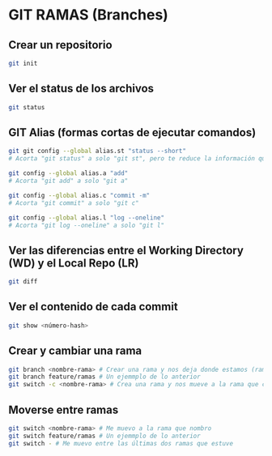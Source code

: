 # GIT RAMAS (Branches)

## Crear un repositorio

```sh
git init
```

## Ver el status de los archivos

```sh
git status
```

## GIT Alias (formas cortas de ejecutar comandos)

```sh
git git config --global alias.st "status --short"
# Acorta "git status" a solo "git st", pero te reduce la información que te tira la terminal
```

```sh
git config --global alias.a "add"
# Acorta "git add" a solo "git a"
```

```sh
git config --global alias.c "commit -m"
# Acorta "git commit" a solo "git c"
```

```sh
git config --global alias.l "log --oneline"
# Acorta "git log --oneline" a solo "git l"
```

## Ver las diferencias entre el Working Directory (WD) y el Local Repo (LR)

```sh
git diff
```

## Ver el contenido de cada commit

```sh
git show <número-hash>
```

## Crear y cambiar una rama

```sh
git branch <nombre-rama> # Crear una rama y nos deja donde estamos (rama original)
git branch feature/ramas # Un ejemmplo de lo anterior
git switch -c <nombre-rama> # Crea una rama y nos mueve a la rama que creamos
```

## Moverse entre ramas

```sh
git switch <nombre-rama> # Me muevo a la rama que nombro
git switch feature/ramas # Un ejemmplo de lo anterior
git switch - # Me muevo entre las últimas dos ramas que estuve
```

